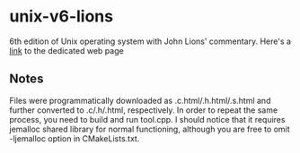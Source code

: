 # unix-v6-lions

6th edition of Unix operating system with John Lions' commentary. Here's a <a href="https://pages.lip6.fr/Pierre.Sens/srcv6/">link</a> to the dedicated web page

## Notes

Files were programmatically downloaded as .c.html/.h.html/.s.html and further converted to .c/.h/.html, respectively. In order to repeat the same process,
you need to build and run tool.cpp. I should notice that it requires jemalloc shared library for normal functioning, although you are free to omit -ljemalloc option 
in CMakeLists.txt. 

